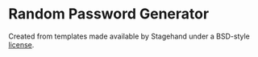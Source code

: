 # Random Password Generator

Created from templates made available by Stagehand under a BSD-style
[license](https://github.com/dart-lang/stagehand/blob/master/LICENSE).
